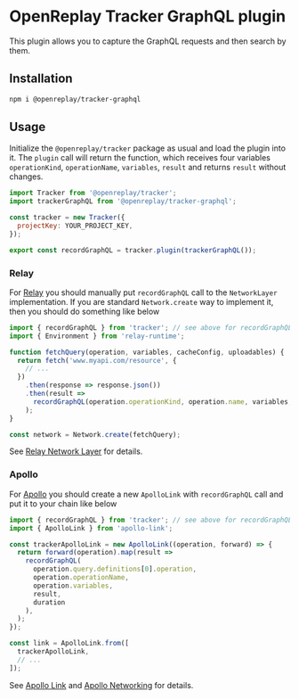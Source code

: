 # OpenReplay Tracker GraphQL plugin

This plugin allows you to capture the GraphQL requests and then search by them.

## Installation

```bash
npm i @openreplay/tracker-graphql
```

## Usage

Initialize the `@openreplay/tracker` package as usual and load the plugin into it.
The `plugin` call will return the function, which receives four variables
`operationKind`, `operationName`, `variables`, `result`
and returns `result` without changes.

```js
import Tracker from '@openreplay/tracker';
import trackerGraphQL from '@openreplay/tracker-graphql';

const tracker = new Tracker({
  projectKey: YOUR_PROJECT_KEY,
});

export const recordGraphQL = tracker.plugin(trackerGraphQL());
```

### Relay

For [Relay](https://relay.dev/) you should manually put `recordGraphQL` call
to the `NetworkLayer` implementation. If you are standard `Network.create` way to implement it,
then you should do something like below

```js
import { recordGraphQL } from 'tracker'; // see above for recordGraphQL definition
import { Environment } from 'relay-runtime';

function fetchQuery(operation, variables, cacheConfig, uploadables) {
  return fetch('www.myapi.com/resource', {
    // ...
  })
    .then(response => response.json())
    .then(result =>
      recordGraphQL(operation.operationKind, operation.name, variables, result, duration),
    );
}

const network = Network.create(fetchQuery);
```

See [Relay Network Layer](https://relay.dev/docs/en/network-layer) for details.

### Apollo

For [Apollo](https://www.apollographql.com/) you should create a new `ApolloLink` with
`recordGraphQL` call and put it to your chain like below

```js
import { recordGraphQL } from 'tracker'; // see above for recordGraphQL definition
import { ApolloLink } from 'apollo-link';

const trackerApolloLink = new ApolloLink((operation, forward) => {
  return forward(operation).map(result =>
    recordGraphQL(
      operation.query.definitions[0].operation,
      operation.operationName,
      operation.variables,
      result,
      duration
    ),
  );
});

const link = ApolloLink.from([
  trackerApolloLink,
  // ...
]);
```

See [Apollo Link](https://www.apollographql.com/docs/link/) and
[Apollo Networking](https://www.apollographql.com/docs/react/networking/network-layer/)
for details.
